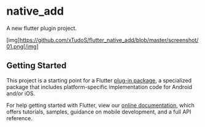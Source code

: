 # native_add

A new flutter plugin project.

[img]https://github.com/xTudoS/flutter_native_add/blob/master/screenshot/01.png[/img]

## Getting Started

This project is a starting point for a Flutter
[plug-in package](https://flutter.dev/developing-packages/),
a specialized package that includes platform-specific implementation code for
Android and/or iOS.

For help getting started with Flutter, view our
[online documentation](https://flutter.dev/docs), which offers tutorials,
samples, guidance on mobile development, and a full API reference.

